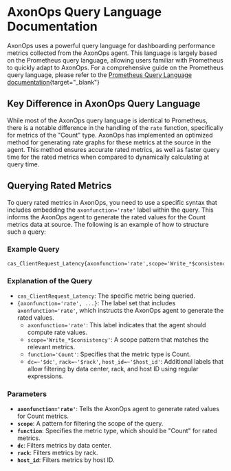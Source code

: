 # AxonOps Query Language Documentation

AxonOps uses a powerful query language for dashboarding performance metrics collected from the AxonOps agent. This language is largely based on the Prometheus query language, allowing users familiar with Prometheus to quickly adapt to AxonOps. For a comprehensive guide on the Prometheus query language, please refer to the [Prometheus Query Language documentation](https://prometheus.io/docs/prometheus/latest/querying/basics/){target="_blank"}

## Key Difference in AxonOps Query Language

While most of the AxonOps query language is identical to Prometheus, there is a notable difference in the handling of the `rate` function, specifically for metrics of the "Count" type. AxonOps has implemented an optimized method for generating rate graphs for these metrics at the source in the agent. This method ensures accurate rated metrics, as well as faster query time for the rated metrics when compared to dynamically calculating at query time.

## Querying Rated Metrics

To query rated metrics in AxonOps, you need to use a specific syntax that includes embedding the `axonfunction='rate'` label within the query. This informs the AxonOps agent to generate the rated values for the Count metrics data at source. The following is an example of how to structure such a query:

### Example Query

```promql
cas_ClientRequest_Latency{axonfunction='rate',scope='Write_*$consistency',function='Count',dc=~'$dc',rack=~'$rack',host_id=~'$host_id'}
```

### Explanation of the Query

- `cas_ClientRequest_Latency`: The specific metric being queried.
- `{axonfunction='rate', ...}`: The label set that includes `axonfunction='rate'`, which instructs the AxonOps agent to generate the rated values.
  - `axonfunction='rate'`: This label indicates that the agent should compute rate values.
  - `scope='Write_*$consistency'`: A scope pattern that matches the relevant metrics.
  - `function='Count'`: Specifies that the metric type is Count.
  - `dc=~'$dc'`, `rack=~'$rack'`, `host_id=~'$host_id'`: Additional labels that allow filtering by data center, rack, and host ID using regular expressions.

### Parameters

- **`axonfunction='rate'`**: Tells the AxonOps agent to generate rated values for Count metrics.
- **`scope`**: A pattern for filtering the scope of the query.
- **`function`**: Specifies the metric type, which should be "Count" for rated metrics.
- **`dc`**: Filters metrics by data center.
- **`rack`**: Filters metrics by rack.
- **`host_id`**: Filters metrics by host ID.



